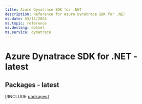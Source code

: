 ```yaml
---
title: Azure Dynatrace SDK for .NET
description: Reference for Azure Dynatrace SDK for .NET
ms.date: 03/11/2024
ms.topic: reference
ms.devlang: dotnet
ms.service: dynatrace
---
```

# Azure Dynatrace SDK for .NET - latest
## Packages - latest
[!INCLUDE [packages](dynatrace-index.md)]